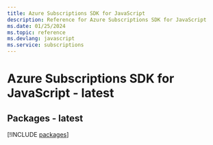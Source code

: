 ```yaml
---
title: Azure Subscriptions SDK for JavaScript
description: Reference for Azure Subscriptions SDK for JavaScript
ms.date: 01/25/2024
ms.topic: reference
ms.devlang: javascript
ms.service: subscriptions
---
```

# Azure Subscriptions SDK for JavaScript - latest
## Packages - latest
[!INCLUDE [packages](subscriptions-index.md)]